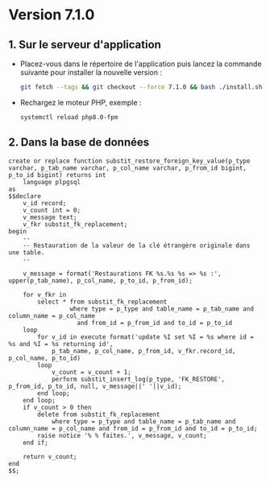 # Version 7.1.0

## 1. Sur le serveur d'application

- Placez-vous dans le répertoire de l'application puis lancez la commande suivante
  pour installer la nouvelle version :

  ```bash
  git fetch --tags && git checkout --force 7.1.0 && bash ./install.sh
  ```

- Rechargez le moteur PHP, exemple :

  ```bash
  systemctl reload php8.0-fpm
  ```

## 2. Dans la base de données

```postgresql
create or replace function substit_restore_foreign_key_value(p_type varchar, p_tab_name varchar, p_col_name varchar, p_from_id bigint, p_to_id bigint) returns int
    language plpgsql
as
$$declare
    v_id record;
    v_count int = 0;
    v_message text;
    v_fkr substit_fk_replacement;
begin
    --
    -- Restauration de la valeur de la clé étrangère originale dans une table.
    --

    v_message = format('Restaurations FK %s.%s %s => %s :', upper(p_tab_name), p_col_name, p_to_id, p_from_id);

    for v_fkr in
        select * from substit_fk_replacement
                 where type = p_type and table_name = p_tab_name and column_name = p_col_name
                   and from_id = p_from_id and to_id = p_to_id
    loop
        for v_id in execute format('update %I set %I = %s where id = %s and %I = %s returning id',
            p_tab_name, p_col_name, p_from_id, v_fkr.record_id, p_col_name, p_to_id)
        loop
            v_count = v_count + 1;
            perform substit_insert_log(p_type, 'FK_RESTORE', p_from_id, p_to_id, null, v_message||' '||v_id);
        end loop;
    end loop;
    if v_count > 0 then
        delete from substit_fk_replacement
            where type = p_type and table_name = p_tab_name and column_name = p_col_name and from_id = p_from_id and to_id = p_to_id;
        raise notice '% % faites.', v_message, v_count;
    end if;

    return v_count;
end
$$;
```
